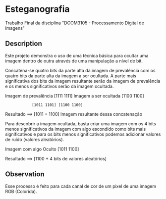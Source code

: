 # Esteganografia

Trabalho Final da disciplina "DCOM3105 - Processamento Digital de Imagens"

## Description

Este projeto demonstra o uso de uma técnica básica para ocultar uma imagem dentro de outra através de uma manipulação a nível de bit.

Concatena-se quatro bits da parte alta da imagem de prevalência com os quatro bits da parte alta da imagem a ser ocultada. A parte mais significativa dos bits da imagem resultante serão da imagem de prevalência e os menos significativos serão da imagem ocultada.

Imagem de prevalência [1111 1111]
Imagem a ser ocultada [1100 1100]
        
                [1011 1101] [1100 1100]
        
Resultado    ==>    [1011 + 1100]   Imagem resultante dessa concatenação

Para descobrir a imagem ocultada, basta criar uma imagem com os 4 bits menos significativos da imagem com algo escondido como bits mais significativos e para os bits menos significativos podemos adicionar valores de ruído (valores aleatórios).

Imagem com algo Oculto [1011 1100]

Resultado     ==>           [1100 + 4 bits de valores aleatórios]

## Observation
Esse processo é feito para cada canal de cor de um pixel de uma imagem RGB (Colorida).
